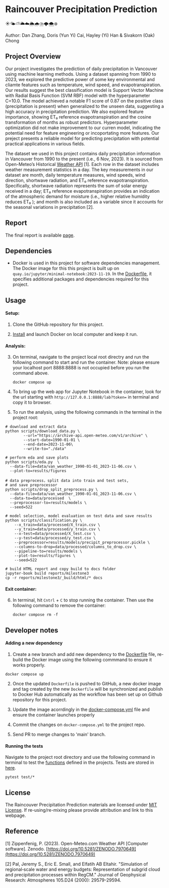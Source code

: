 # Raincouver Precipitation Prediction
☀️🌤️⛅️🌥️☁️🌦️🌧️⛈️🌩️🌨️❄️

Author: Dan Zhang, Doris (Yun Yi) Cai, Hayley (Yi) Han & Sivakorn (Oak) Chong

## Project Overview 

Our project investigates the prediction of daily precipitation in Vancouver using machine learning methods. Using a dataset spanning from 1990 to 2023, we explored the predictive power of some key environmental and cliamte features such as temperature, wind speed, and evapotranspiration. Our results suggest the best classification model is Support Vector Machine with Radial Basis Function (SVM RBF) model with the hyperparameter C=10.0. The model achieved a notable F1 score of 0.87 on the positive class (precipitation is present) when generalized to the unseen data, suggesting a high accuracy in precipitation prediction. We also explored feature importance, showing ET₀ reference evapotranspiration and the cosine transformation of months as robust predictors. Hyperparameter optimization did not make improvement to our curren model, indicating the potential need for feature engineering or incoportating more features. Our preject presents a reliable model for predicting precipitation with potential practical applications in various fields.

The dataset we used in this project contains daily precipitation information in Vancouver from 1990 to the present (i.e., 6 Nov, 2023). It is sourced from Open-Meteo’s Historical [Weather API](https://doi.org/10.5281/ZENODO.7970649) [1]. Each row in the dataset includes weather measurement statistics in a day. The key measurements in our dataset are month, daily temperature measures, wind speeds, wind direction, shortwave radiation, and ET₀ reference evapotranspiration. Specifically, shortwave radiation represents the sum of solar energy received in a day; ET₀ reference evapotranspiration provides an indication of the atmospheric demand for moisture (i.e., higher relative humidity reduces ET₀ ); and month is also included as a variable since it accounts for the seasonal variations in precipitation [2]. 

## Report

The final report is available [page](https://ubc-mds.github.io/RaincouverPrediction/).

## Dependencies

- Docker is used in this project for software dependencies management. The Docker image for this this project is built up on `quay.io/jupyter/minimal-notebook:2023-11-19`. In the [Dockerfile](https://github.com/UBC-MDS/RaincouverPrediction/blob/main/Dockerfile), it specifies additional packages and dependencies required for this project.

## Usage

#### Setup:

1. Clone the GitHub repository for this project.
   
2. [Install](https://www.docker.com/get-started/) and launch Docker on local computer and keep it run.

#### Analysis:

3. On terminal, navigate to the project local root directry and run the following command to start and run the container. Note: please ensure your localhost port 8888:8888 is not occupied before you run the command above.
   ```
   docker compose up
   ```
   
4. To bring up the web app for Jupyter Notebook in the container, look for the url starting with `http://127.0.0.1:8888/lab?token=` in terminal and copy it to browser.

5. To run the analysis, using the following commands in the terminal in the project root:

```
# download and extract data
python scripts/download_data.py \
        --url="https://archive-api.open-meteo.com/v1/archive" \
        --start-date=1990-01-01 \
        --end-date=2023-11-06\
        --write-to="./data"

# perform eda and save plots
python scripts/eda.py  \
  --data-file=data/van_weather_1990-01-01_2023-11-06.csv \
  --plot-to=results/figures

# data preprocess，split data into train and test sets,
# and save preprocessor
python scripts/drop_split_preprocess.py \
  --data-file=data/van_weather_1990-01-01_2023-11-06.csv \
  --data-to=data/processed  \
  --preprocessor-to=results/models \
  --seed=522

# model selection, model evaluation on test data and save results
python scripts/classification.py \
    --x_train=data/processed/X_train.csv \
    --y_train=data/processed/y_train.csv \
    --x-test=data/processed/X_test.csv \
    --y-test=data/processed/y_test.csv \
    --preprocessor=results/models/precipit_preprocessor.pickle \
    --columns-to-drop=data/processed/columns_to_drop.csv \
    --pipeline-to=results/models \
    --plot-to=results/figures \
    --seed=522

# build HTML report and copy build to docs folder
jupyter-book build reports/milestone3
cp -r reports/milestone3/_build/html/* docs
```


#### Exit container:

6. In terminal, hit `Cntrl` + `C` to stop running the container. Then use the following command to remove the container:
   ```
   docker compose rm -f
   ```

## Developer notes

#### Adding a new dependency
1. Create a new branch and add new dependency to the [Dockerfile](https://github.com/UBC-MDS/RaincouverPrediction/blob/main/Dockerfile) file, re-build the Docker image using the following commmand to ensure it works properly.
```
docker compose up
```

2. Once the updated `Dockerfile` is pushed to GitHub, a new docker image and tag created by the new `Dockerfile` will be synchronized and publish to Docker Hub automatically as the workflow has been set up on Github repository for this project.
 
3. Update the image acorrdingly in the [docker-compose.yml](https://github.com/UBC-MDS/RaincouverPrediction/blob/main/docker-compose.yml) file and ensure the container launches properly

4. Commit the changes on `docker-compose.yml` to the project repo.

5. Send PR to merge changes to 'main' branch.

#### Running the tests
Navigate to the project root directory and use the following command in terminal to test the [functions](https://github.com/UBC-MDS/RaincouverPrediction/tree/main/src) defined in the projects. Tests are stored in [here](https://github.com/UBC-MDS/RaincouverPrediction/tree/main/test).
```
pytest test/*
```

## License

The Raincouver Precipitation Prediction materials are licensed under [MIT License](https://opensource.org/license/mit/). If re-using/re-mixing please provide attribution and link to this webpage.


## Reference

[1] Zippenfenig, P. (2023). Open-Meteo.com Weather API [Computer software]. Zenodo. [https://doi.org/10.5281/ZENODO.7970649](https://doi.org/10.5281/ZENODO.7970649)

[2] Pal, Jeremy S., Eric E. Small, and Elfatih AB Eltahir. "Simulation of regional‐scale water and energy budgets: Representation of subgrid cloud and precipitation processes within RegCM." Journal of Geophysical Research: Atmospheres 105.D24 (2000): 29579-29594.
